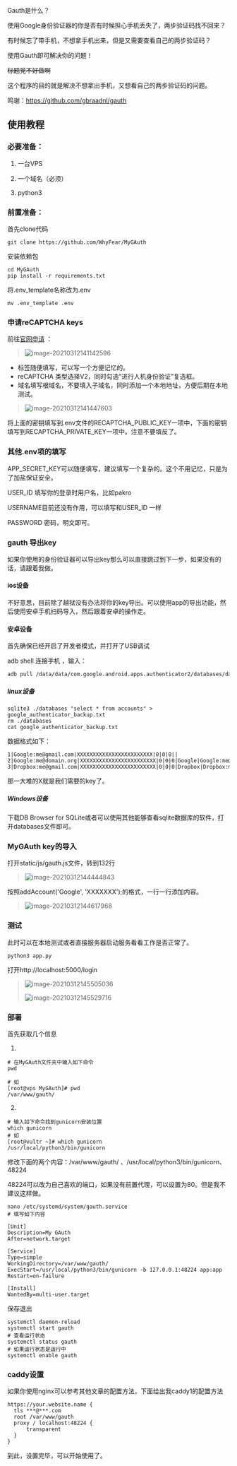 Gauth是什么？

使用Google身份验证器的你是否有时候担心手机丢失了，两步验证码找不回来？

有时候忘了带手机，不想拿手机出来，但是又需要查看自己的两步验证码？

使用Gauth即可解决你的问题！

~~标题党不好做啊~~

这个程序的目的就是解决不想拿出手机，又想看自己的两步验证码的问题。

鸣谢：https://github.com/gbraadnl/gauth

## 使用教程

### 必要准备：

1.  一台VPS

2.  一个域名（必须）

3.  python3

### 前置准备：

首先clone代码

```shell
git clone https://github.com/WhyFear/MyGAuth
```

安装依赖包

```shell
cd MyGAuth
pip install -r requirements.txt
```

将.env_template名称改为.env

```shell
mv .env_template .env
```

### 申请reCAPTCHA keys

前往[官网申请](https://www.google.com/recaptcha/admin/create) ：

>   ![image-20210312141142596](README/image-20210312141142596.png)

-   标签随便填写，可以写一个方便记忆的。
-   reCAPTCHA 类型选择V2，同时勾选“进行人机身份验证”复选框。
-   域名填写根域名，不要填入子域名，同时添加一个本地地址，方便后期在本地测试。

>   ![image-20210312141447603](README/image-20210312141447603.png)

将上面的密钥填写到.env文件的RECAPTCHA_PUBLIC_KEY一项中，下面的密钥填写到RECAPTCHA_PRIVATE_KEY一项中。注意不要填反了。

### 其他.env项的填写

APP_SECRET_KEY可以随便填写，建议填写一个复杂的。这个不用记忆，只是为了加盐保证安全。

USER_ID 填写你的登录时用户名，比如pakro

USERNAME目前还没有作用，可以填写和USER_ID 一样

PASSWORD 密码，明文即可。

### gauth 导出key

如果你使用的身份验证器可以导出key那么可以直接跳过到下一步，如果没有的话，请跟着我做。

#### ios设备

不好意思，目前除了越狱没有办法将你的key导出。可以使用app的导出功能，然后使用安卓手机扫码导入，然后跟着安卓的操作走。

#### 安卓设备

首先确保已经开启了开发者模式，并打开了USB调试

 adb shell 连接手机 ，输入： 

~~~bash
adb pull /data/data/com.google.android.apps.authenticator2/databases/databases
~~~

##### linux设备

```shell
sqlite3 ./databases "select * from accounts" > google_authenticator_backup.txt
rm ./databases
cat google_authenticator_backup.txt
```

数据格式如下：

```
1|Google:me@gmail.com|XXXXXXXXXXXXXXXXXXXXXXXX|0|0|0||
2|Google:me@domain.org|XXXXXXXXXXXXXXXXXXXXXXXX|0|0|0|Google|Google:me@domain.org
3|Dropbox:me@gmail.com|XXXXXXXXXXXXXXXXXXXXXXXX|0|0|0|Dropbox|Dropbox:me@gmail.com
```

那一大堆的X就是我们需要的key了。

##### Windows设备

下载DB Browser for SQLite或者可以使用其他能够查看sqlite数据库的软件，打开databases文件即可。

### MyGAuth key的导入

打开static/js/gauth.js文件，转到132行

>   ![image-20210312144444843](README/image-20210312144444843.png)

按照addAccount('Google', 'XXXXXXX');的格式，一行一行添加内容。

>   ![image-20210312144617968](README/image-20210312144617968.png)

### 测试

此时可以在本地测试或者直接服务器启动服务看看工作是否正常了。

```shell
python3 app.py
```

打开http://localhost:5000/login

>   ![image-20210312145505036](README/image-20210312145505036.png)
>
>   ![image-20210312145529716](README/image-20210312145529716.png)

### 部署

首先获取几个信息

1.  

```shell
# 在MyGAuth文件夹中输入如下命令
pwd

# 如
[root@vps MyGAuth]# pwd
/var/www/gauth/
```

2.  

```shell
# 输入如下命令找到gunicorn安装位置
which gunicorn
# 如
[root@vultr ~]# which gunicorn
/usr/local/python3/bin/gunicorn
```

修改下面的两个内容：/var/www/gauth/ 、/usr/local/python3/bin/gunicorn、48224

48224可以改为自己喜欢的端口，如果没有前置代理，可以设置为80。但是我不建议这样做。

```shell
nano /etc/systemd/system/gauth.service
# 填写如下内容

[Unit]           
Description=My GAuth
After=network.target

[Service]
Type=simple
WorkingDirectory=/var/www/gauth/
ExecStart=/usr/local/python3/bin/gunicorn -b 127.0.0.1:48224 app:app
Restart=on-failure

[Install]
WantedBy=multi-user.target
```

保存退出

```shell
systemctl daemon-reload
systemctl start gauth
# 查看运行状态
systemctl status gauth
# 如果运行状态是运行中
systemctl enable gauth
```

### caddy设置

如果你使用nginx可以参考其他文章的配置方法，下面给出我caddy1的配置方法

```shell
https://your.website.name {
  tls ***@***.com
  root /var/www/gauth
  proxy / localhost:48224 {
      transparent
  }
}
```

到此，设置完毕，可以开始使用了。
